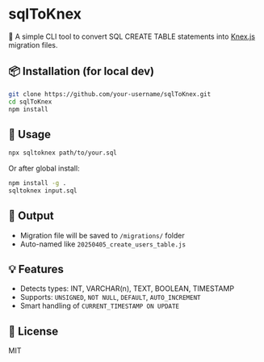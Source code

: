 # sqlToKnex

🧠 A simple CLI tool to convert SQL CREATE TABLE statements into [Knex.js](https://knexjs.org/) migration files.

## 📦 Installation (for local dev)

```bash
git clone https://github.com/your-username/sqlToKnex.git
cd sqlToKnex
npm install
```

## 🚀 Usage

```bash
npx sqltoknex path/to/your.sql
```

Or after global install:

```bash
npm install -g .
sqltoknex input.sql
```

## 📂 Output

- Migration file will be saved to `/migrations/` folder
- Auto-named like `20250405_create_users_table.js`

## 💡 Features

- Detects types: INT, VARCHAR(n), TEXT, BOOLEAN, TIMESTAMP
- Supports: `UNSIGNED`, `NOT NULL`, `DEFAULT`, `AUTO_INCREMENT`
- Smart handling of `CURRENT_TIMESTAMP ON UPDATE`

## 📜 License

MIT